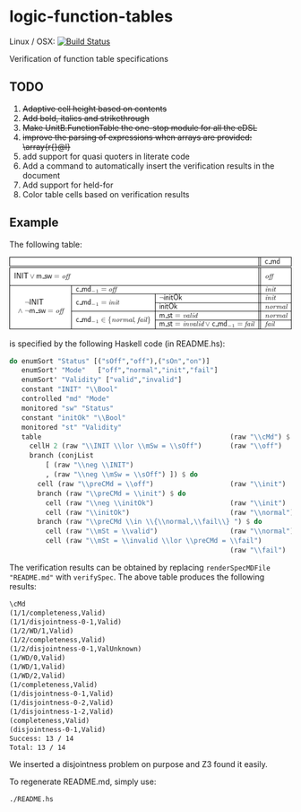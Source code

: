 
# logic-function-tables
Linux / OSX: 
[![Build Status](https://travis-ci.org/unitb/logic-function-tables.svg?branch=master)](https://travis-ci.org/unitb/logic-function-tables)


Verification of function table specifications

## TODO
 1. ~~Adaptive cell height based on contents~~
 2. ~~Add bold, italics and strikethrough~~
 3. ~~Make UnitB.FunctionTable the one-stop module for all the eDSL~~
 4. ~~improve the parsing of expressions when arrays are provided: \array{r{}@l}~~
 5. add support for quasi quoters in literate code
 6. Add a command to automatically insert the verification results in the document
 7. Add support for held-for
 8. Color table cells based on verification results


## Example
The following table:



![alt text](table13.png)



is specified by the following Haskell code (in README.hs):

```haskell
do enumSort "Status" [("sOff","off"),("sOn","on")]
   enumSort' "Mode"   ["off","normal","init","fail"]
   enumSort' "Validity" ["valid","invalid"]
   constant "INIT" "\\Bool"
   controlled "md" "Mode"
   monitored "sw" "Status"
   constant "initOk" "\\Bool"
   monitored "st" "Validity"
   table                                               (raw "\\cMd") $ do
     cellH 2 (raw "\\INIT \\lor \\mSw = \\sOff")       (raw "\\off") 
     branch (conjList 
         [ (raw "\\neg \\INIT")
         , (raw "\\neg \\mSw = \\sOff") ]) $ do
       cell (raw "\\preCMd = \\off")                   (raw "\\init")
       branch (raw "\\preCMd = \\init") $ do
         cell (raw "\\neg \\initOk")                   (raw "\\init")
         cell (raw "\\initOk")                         (raw "\\normal")
       branch (raw "\\preCMd \\in \\{\\normal,\\fail\\} ") $ do
         cell (raw "\\mSt = \\valid")                  (raw "\\normal")
         cell (raw "\\mSt = \\invalid \\lor \\preCMd = \\fail")             
                                                       (raw "\\fail") 
```

The verification results can be obtained by replacing
`renderSpecMDFile "README.md"` with `verifySpec`. The above table
produces the following results:

```
\cMd
(1/1/completeness,Valid)
(1/1/disjointness-0-1,Valid)
(1/2/WD/1,Valid)
(1/2/completeness,Valid)
(1/2/disjointness-0-1,ValUnknown)
(1/WD/0,Valid)
(1/WD/1,Valid)
(1/WD/2,Valid)
(1/completeness,Valid)
(1/disjointness-0-1,Valid)
(1/disjointness-0-2,Valid)
(1/disjointness-1-2,Valid)
(completeness,Valid)
(disjointness-0-1,Valid)
Success: 13 / 14 
Total: 13 / 14  
```

We inserted a disjointness problem on purpose and Z3 found it
easily.

To regenerate README.md, simply use:

```
./README.hs 
```

